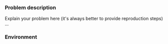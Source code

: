 <!--
### IMPORTANT: make sure that you:

- are familiar with [known limitations](https://github.com/postgrespro/pg_pathman/wiki/Known-limitations).
- checked the [faq](https://github.com/postgrespro/pg_pathman/wiki/What-the-FAQ) for common problems.
-->


### Problem description

Explain your problem here (it's always better to provide reproduction steps) ...



### Environment

<!-- Put the result of (SELECT * FROM pg_extension) below -->

<!-- Put the result of (SELECT version()) below -->

<!-- For Postgres Pro: put the result of (SELECT pgpro_version()) below -->

<!-- For Postgres Pro: put the result of (SELECT pgpro_edition()) below -->

<!-- put the result of (SELECT get_pathman_lib_version()) below -->

